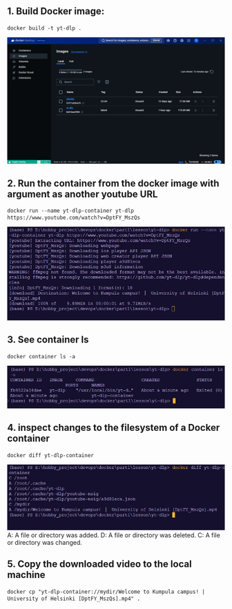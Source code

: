 ## 1. Build Docker image:

```
docker build -t yt-dlp .
```

![1727106540713](image/README/1727106540713.png)

## 2. Run the container from the docker image with argument as another youtube URL

```
docker run --name yt-dlp-container yt-dlp https://www.youtube.com/watch?v=DptFY_MszQs
```

![1727106705731](image/README/1727106705731.png)

## 3. See container ls

```
docker container ls -a
```

![1727106772960](image/README/1727106772960.png)

## 4. inspect changes to the filesystem of a Docker container

```
docker diff yt-dlp-container
```

![1727106894720](image/README/1727106894720.png)
A: A file or directory was added.
D: A file or directory was deleted.
C: A file or directory was changed.

## 5. Copy the downloaded video to the local machine

```
docker cp "yt-dlp-container://mydir/Welcome to Kumpula campus! | University of Helsinki [DptFY_MszQs].mp4" .
```
